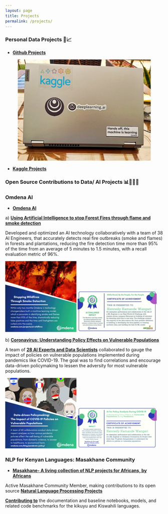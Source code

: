 ```yaml
---
layout: page
title: Projects
permalink: /projects/
---
```


### Personal Data Projects 🚀📈


-   [**Github Projects**](https://github.com/kennedykwangari)

<center>
  <figure>
    <img src="https://raw.githubusercontent.com/kennedykwangari/kennedykwangari.github.io/master/images/projects.jpg">
      </figure>
</center>

-   [**Kaggle Projects**](https://www.kaggle.com/kennedywangari13432)


    
### Open Source Contributions to Data/ AI Projects 📊👨🏻‍💻

### Omdena AI
-   [**Omdena AI**](https://omdena.com)

 
a) [**Using Artificial Intelligence to stop Forest Fires through flame and smoke detection**](https://omdena.com/blog/stop-wildfires/)
	
Developed and optimized an AI technology collaboratively with a team of 38 AI Engineers, that accurately detects real fire outbreaks (smoke and flames) in forests and plantations, reducing the fire detection time more than 95% of the time from an average of 5 minutes to 1.5 minutes, with a recall evaluation metric of 96%.

<p float="left">
  <img src="https://raw.githubusercontent.com/kennedykwangari/kennedykwangari.github.io/master/images/smoke.jpg" width="45%" />
  <img src="https://raw.githubusercontent.com/kennedykwangari/kennedykwangari.github.io/master/images/omdenacert1.jpg" width="50%" />
</p>


b) [**Coronavirus: Understanding Policy Effects on Vulnerable Populations**](https://omdena.com/projects/ai-pandemics/)


A team of [**28 AI Experts and Data Scientists**](https://omdena.com/blog/artificial-intelligence-covid19/) collaborated to gauge the impact of policies on vulnerable populations implemented during pandemics like COVID-19. The goal was to find correlations and encourage data-driven policymaking to lessen the adversity for most vulnerable populations.

<p float="left">
  <img src="https://raw.githubusercontent.com/kennedykwangari/kennedykwangari.github.io/master/images/data.jpg" width="45%" />
  <img src="https://raw.githubusercontent.com/kennedykwangari/kennedykwangari.github.io/master/images/omdenacert2.png" width="50%" />
</p>


### NLP for Kenyan Languages: Masakhane Community

-   [**Masakhane- A living collection of NLP projects for Africans, by Africans**](https://www.masakhane.io)

 
 Active Masakhane Community Member, making contributions to its open source [**Natural Language Processing Projects**](https://github.com/masakhane-io/masakhane-mt)
 
 [**Contributing to**](https://www.masakhane.io/community) the documentation and baseline notebooks, models, and related code benchmarks for the kikuyu and Kiswahili languages.

